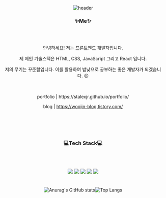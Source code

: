 <div align="center">

![header](https://capsule-render.vercel.app/api?type=waving&color=0080ff&text=%20woojin%20%20&height=200&fontSize=90&fontColor=ffffff)
  
<h3>✨Me✨</h3>
<br>
<br>

안녕하세요! 저는 프론트엔드 개발자입니다.

제 메인 기술스택은 HTML, CSS, JavaScript 그리고 React 입니다.

저의 무기는 꾸준함입니다. 이를 활용하여 밤낮으로 공부하는 좋은 개발자가 되겠습니다. 😉 
<br>
<br>
<br>
<p style="color=blue">
portfolio | https://stalexjr.github.io/portfolio/       
  
blog | https://woojin-blog.tistory.com/
<p/>


#
<br>
<br>
  
<h3>💻Tech Stack💻</h3>
  
<br>
<br>
  
<img src="https://img.shields.io/badge/HTML5-E34F26?style=flat&logo=HTML5&logoColor=fFF"/> <img src="https://img.shields.io/badge/CSS3-1572b6?style=flat&logo=CSS3&logoColor=fFF"/> <img src="https://img.shields.io/badge/JavaScript-1f1f1f?style=flat&logo=JavaScript&logoColor=f7df1e"/> <img src="https://img.shields.io/badge/React-eee?style=flat&logo=React&logoColor=61dafb"/> <img src="https://img.shields.io/badge/Next.js-000?style=flat&logo=Next.js&logoColor=fff"/>
  
#

![Anurag's GitHub stats](https://github-readme-stats.vercel.app/api?username=stalexjr&show_icons=true&theme=react)![Top Langs](https://github-readme-stats.vercel.app/api/top-langs/?username=stalexjr&layout=compact&theme=react)


  
</div>
